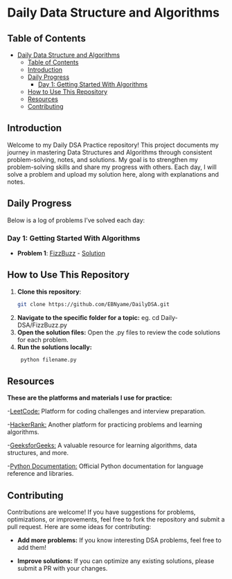 # Daily Data Structure and Algorithms

## Table of Contents
- [Daily Data Structure and Algorithms](#daily-data-structure-and-algorithms)
  - [Table of Contents](#table-of-contents)
  - [Introduction](#introduction)
  - [Daily Progress](#daily-progress)
    - [Day 1: Getting Started With Algorithms](#day-1-getting-started-with-algorithms)
  - [How to Use This Repository](#how-to-use-this-repository)
  - [Resources](#resources)
  - [Contributing](#contributing)




## Introduction
Welcome to my Daily DSA Practice repository! This project documents my journey in mastering Data Structures and Algorithms through consistent problem-solving, notes, and solutions. My goal is to strengthen my problem-solving skills and share my progress with others. Each day, I will solve a problem and upload my solution here, along with explanations and notes.


## Daily Progress
Below is a log of problems I’ve solved each day:

### Day 1: Getting Started With Algorithms
- **Problem 1**: [FizzBuzz](https://leetcode.com/problems/two-sum) - [Solution](Daily/FizzBuzz.py)
<!-- - **Problem 2**: [Maximum Subarray](https://leetcode.com/problems/maximum-subarray) - [Solution](arrays/maximum_subarray.py) -->

<!-- ### Day 2: Strings
- **Problem 1**: [Valid Palindrome](https://leetcode.com/problems/valid-palindrome) - [Solution](strings/valid_palindrome.py)
- **Problem 2**: [Longest Common Prefix](https://leetcode.com/problems/longest-common-prefix) - [Solution](strings/longest_common_prefix.py)

### Day 3: Linked Lists
- **Problem 1**: [Reverse Linked List](https://leetcode.com/problems/reverse-linked-list) - [Solution](linked_lists/reverse_linked_list.py)

### Day 4: Dynamic Programming
- **Problem 1**: [Climbing Stairs](https://leetcode.com/problems/climbing-stairs) - [Solution](dp/climbing_stairs.py) -->


## How to Use This Repository
1. **Clone this repository**:
   ```bash
   git clone https://github.com/EBNyame/DailyDSA.git
2. **Navigate to the specific folder for a topic:**
   eg. cd Daily-DSA/FizzBuzz.py
3. **Open the solution files:**
   Open the .py files to review the code solutions for each problem.
4. **Run the solutions locally:**
   ```bash
    python filename.py


## Resources
**These are the platforms and materials I use for practice:**

-[LeetCode:](https://leetcode.com/) Platform for coding challenges and interview preparation.

-[HackerRank:](https://www.hackerrank.com/) Another platform for practicing problems and learning algorithms.

-[GeeksforGeeks:](https://www.geeksforgeeks.org/) A valuable resource for learning algorithms, data structures, and more.

-[Python Documentation:](https://docs.python.org/3/) Official Python documentation for language reference and libraries.


## Contributing
Contributions are welcome! If you have suggestions for problems, optimizations, or improvements, feel free to fork the repository and submit a pull request. Here are some ideas for contributing:

* **Add more problems:** If you know interesting DSA problems, feel free to add them!
  
* **Improve solutions:** If you can optimize any existing solutions, please submit a PR with your changes.





